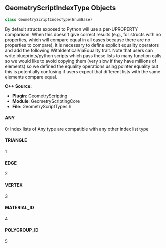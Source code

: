 ## GeometryScriptIndexType Objects

```python
class GeometryScriptIndexType(EnumBase)
```

By default structs exposed to Python will use a per-UPROPERTY comparison. When this doesn't give correct results
(e.g., for structs with no properties, which will compare equal in all cases because there are no properties to
compare), it is necessary to define explicit equality operators and add the following WithIdenticalViaEquality trait.
Note that users can write blueprints/python scripts which pass these lists to many function calls so we would like to
avoid copying them (very slow if they have millions of elements) so we defined the equality operations using pointer
equality but this is potentially confusing if users expect that different lists with the same elements compare equal.

**C++ Source:**

- **Plugin**: GeometryScripting
- **Module**: GeometryScriptingCore
- **File**: GeometryScriptTypes.h

<a id="unreal.GeometryScriptIndexType.ANY"></a>

#### ANY

0: Index lists of Any type are compatible with any other index list type

<a id="unreal.GeometryScriptIndexType.TRIANGLE"></a>

#### TRIANGLE

1

<a id="unreal.GeometryScriptIndexType.EDGE"></a>

#### EDGE

2

<a id="unreal.GeometryScriptIndexType.VERTEX"></a>

#### VERTEX

3

<a id="unreal.GeometryScriptIndexType.MATERIAL_ID"></a>

#### MATERIAL_ID

4

<a id="unreal.GeometryScriptIndexType.POLYGROUP_ID"></a>

#### POLYGROUP_ID

5

<a id="unreal.GeometryScriptDebugMessageType"></a>